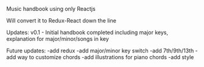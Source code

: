 Music handbook using only Reactjs

Will convert it to Redux-React down the line

Updates:
v0.1 - Initial handbook completed including major keys, explanation for major/minor/songs in key

Future updates:
-add redux
-add major/minor key switch
-add 7th/9th/13th
-add way to customize chords
-add illustrations for piano chords
-add style